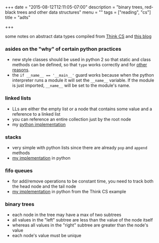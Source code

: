 +++
date = "2015-08-12T12:11:05-07:00"
description = "binary trees, red-black trees and other data structures"
menu = ""
tags = ["reading", "cs"]
title = "adts"

+++


some notes on abstract data types
compiled from [Think CS](http://www.openbookproject.net/thinkcs/python/english2e/)
and [this blog](http://alextrle.blogspot.com/2011/05/write-linked-list-in-python.html)


### asides on the "why" of certain python practices
* new style classes should be used in python 2
so that static and class methods can be defined,
so that `type` works correctly
and for [other reasons](https://docs.python.org/release/2.2.3/whatsnew/sect-rellinks.html).
* the `if __name__ == '__main__'` guard works
because when the python interpreter runs a module
it will set the `__name__` variable.
If the module is just imported, `__name__` will be set to the module's name.


### linked lists
* LLs are either the empty list or a node that contains some value and a reference to a linked list
* you can reference an entire collection just by the root node
* my [python implementation](https://gist.github.com/yosemitebandit/ecc007634641de5b5f43)


### stacks
* very simple with python lists since there are already `pop` and `append` methods
* [my implementation](https://gist.github.com/yosemitebandit/1c874b8b154d76418974) in python


### fifo queues
* for add/remove operations to be constant time,
you need to track both the head node and the tail node
* [my implementation](https://gist.github.com/yosemitebandit/a585a301d24a73d0deb3) in python
from the Think CS example


### binary trees
* each node in the tree may have a max of two subtrees
* all values in the "left" subtree are less than the value of the node itself
* whereas all values in the "right" subtree are greater than the node's value
* each node's value must be unique


